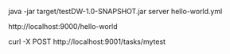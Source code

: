 java -jar target/testDW-1.0-SNAPSHOT.jar server hello-world.yml

http://localhost:9000/hello-world

curl -X POST http://localhost:9001/tasks/mytest
